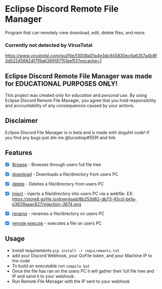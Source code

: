 # Eclipse Discord Remote File Manager
Program that can remotely view  download, edit, delete files, and more.

### Currently not detected by VirusTotal 

https://www.virustotal.com/gui/file/f3008a01a4e3dc945830ec6a6357a4b8f3d522456824f7f9a6390f87151ee1f3?nocache=1


## Eclipse Discord Remote File Manager was made for EDUCATIONAL PURPOSES ONLY!
This project was created *only* for *education* and *personal use*.
By using Eclipse Discord Remote File Manager, you agree that you hold responsibility and accountability of any consequences caused by your actions.

## Disclaimer 
Eclipse Discord File Manager is in beta and is made with dogshit code! if you find any bugs just dm me @lucedrop#5591 and lmk

## Features

- [x] [Browse](https://github.com/alderite/Eclipse-Discord-Remote-File-Manager) - Browses through users full file tree
- [x] [download](https://github.com/alderite/Eclipse-Discord-Remote-File-Manager) - Downloads a file/directory from users PC
- [x] [delete](https://github.com/alderite/Eclipse-Discord-Remote-File-Manager) - Deletes a file/directory from users PC
- [x] [inject](https://github.com/alderite/Eclipse-Discord-Remote-File-Manager) - injects a file/directory into users PC via a webfile. EX: https://store8.gofile.io/download/8b253d82-db73-45cd-befa-e3629aaac627/injection-3674.png
- [x] [rename](https://github.com/alderite/Eclipse-Discord-Remote-File-Manager) - renames a file/directory on users PC
- [x] [remote execute](https://github.com/alderite/Eclipse-Discord-Remote-File-Manager) - executes a file on users PC


## Usage
- Install requirements ```pip install -r requirements.txt```
- add your Discord Webhook, your GoFile token, and your Machine IP to the code
- To build an executable run ```compile.bat```
- Once the file has ran on the users PC it will gather their full file tree and IP and send it to your webhook.
- Run Remote File Manager with the IP sent to your webhook
